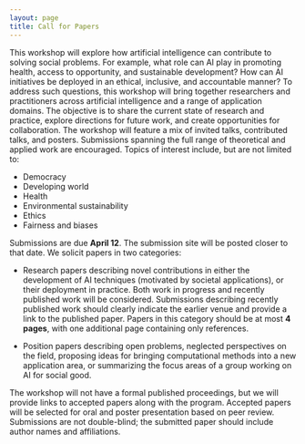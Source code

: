 ```yaml
---
layout: page
title: Call for Papers
---
```


This workshop will explore how artificial intelligence can contribute to solving social problems. For example, what role can AI play in promoting health, access to opportunity, and sustainable development? How can AI initiatives be deployed in an ethical, inclusive, and accountable manner? To address such questions, this workshop will bring together researchers and practitioners across artificial intelligence and a range of application domains. The objective is to share the current state of research and practice, explore directions for future work, and create opportunities for collaboration. The workshop will feature a mix of invited talks, contributed talks, and posters. Submissions spanning the full range of theoretical and applied work are encouraged. Topics of interest include, but are not limited to:

* Democracy
* Developing world
* Health
* Environmental sustainability
* Ethics
* Fairness and biases

Submissions are due <b> April 12</b>. The submission site will be posted closer to that date. We solicit papers in two categories:

* Research papers describing novel contributions in either the development of AI techniques (motivated by societal applications), or their deployment in practice. Both work in progress and recently published work will be considered. Submissions describing recently published work should clearly indicate the earlier venue and provide a link to the published paper. Papers in this category should be at most <b>4 pages</b>, with one additional page containing only references. 

* Position papers describing open problems, neglected perspectives on the field, proposing ideas for bringing computational methods into a new application area, or summarizing the focus areas of a group working on AI for social good.

The workshop will not have a formal published proceedings, but we will provide links to accepted papers along with the program. Accepted papers will be selected for oral and poster presentation based on peer review. Submissions are not double-blind; the submitted paper should include author names and affiliations. 

